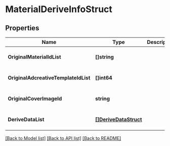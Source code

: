 # MaterialDeriveInfoStruct

## Properties
Name | Type | Description | Notes
------------ | ------------- | ------------- | -------------
**OriginalMaterialIdList** | **[]string** |  | [optional] [default to null]
**OriginalAdcreativeTemplateIdList** | **[]int64** |  | [optional] [default to null]
**OriginalCoverImageId** | **string** |  | [optional] [default to null]
**DeriveDataList** | [**[]DeriveDataStruct**](derive_data_struct.md) |  | [optional] [default to null]

[[Back to Model list]](../README.md#documentation-for-models) [[Back to API list]](../README.md#documentation-for-api-endpoints) [[Back to README]](../README.md)


